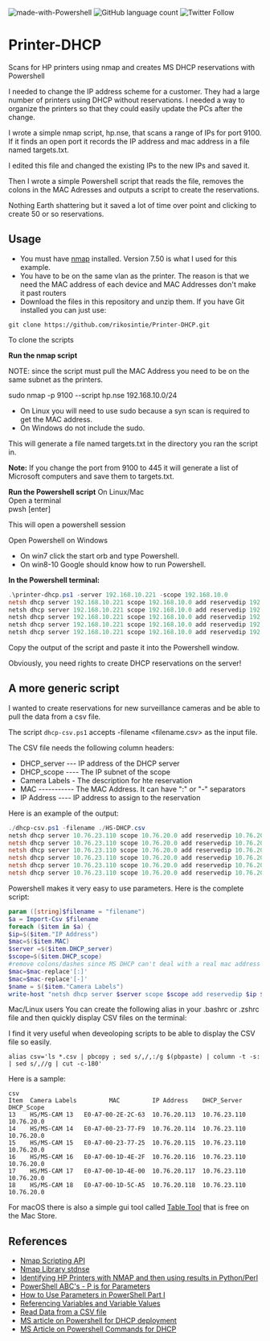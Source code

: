 ![made-with-Powershell](https://img.shields.io/badge/Made%20With-Powershell-Success)
![GitHub language count](https://img.shields.io/github/languages/count/rikosintie/nmap-python)
![Twitter Follow](https://img.shields.io/twitter/follow/rikosintie?style=social)


# Printer-DHCP
Scans for HP printers using nmap and creates MS DHCP reservations with Powershell

I needed to change the IP address scheme for a customer. They had a large number of printers using DHCP without reservations. I needed a way to organize the printers so that they could easily update the PCs after the change.

I wrote a simple nmap script, hp.nse, that scans a range of IPs for port 9100. If it finds an open port it records the IP address and mac address in a file named targets.txt.

I edited this file and changed the existing IPs to the new IPs and saved it.

Then I wrote a simple Powershell script that reads the file, removes the colons in the MAC Adresses and outputs a script to create the reservations.

Nothing Earth shattering but it saved a lot of time over point and clicking to create 50 or so reservations.


## Usage

* You must have [nmap](https://nmap.org/download.html) installed. Version 7.50 is what I used for this example.
* You have to be on the same vlan as the printer. The reason is that we need the MAC address of each device and MAC Addresses don't make it past routers
* Download the files in this repository and unzip them. If you have Git installed you can just use: 
```
git clone https://github.com/rikosintie/Printer-DHCP.git
```
To clone the scripts

**Run the nmap script**

NOTE: since the script must pull the MAC Address you need to be on the same subnet as the printers.

sudo nmap -p 9100 --script hp.nse 192.168.10.0/24

* On Linux you will need to use sudo because a syn scan is required to get the MAC address.
* On Windows do not include the sudo.

This will generate a file named targets.txt in the directory you ran the script in.

**Note:**
If you change the port from 9100 to 445 it will generate a list of Microsoft computers and save them to targets.txt.




**Run the Powershell script**
On Linux/Mac  
Open a terminal  
pwsh [enter]  

This will open a powershell session

Open Powershell on Windows
* On win7 click the start orb and type Powershell. 
* On win8-10 Google should know how to run Powershell.

**In the Powershell terminal:**

```powershell
.\printer-dhcp.ps1 -server 192.168.10.221 -scope 192.168.10.0
netsh dhcp server 192.168.10.221 scope 192.168.10.0 add reservedip 192.168.10.235  101f746341f5 
netsh dhcp server 192.168.10.221 scope 192.168.10.0 add reservedip 192.168.10.236  101f746341f6 
netsh dhcp server 192.168.10.221 scope 192.168.10.0 add reservedip 192.168.10.237  101f746341f7 
netsh dhcp server 192.168.10.221 scope 192.168.10.0 add reservedip 192.168.10.238  101f746341f8 
netsh dhcp server 192.168.10.221 scope 192.168.10.0 add reservedip 192.168.10.239  101f746341f9 
```

Copy the output of the script and paste it into the Powershell window.

Obviously, you need rights to create DHCP reservations on the server!

## A more generic script
I wanted to create reservations for new surveillance cameras and be able to pull the data from a csv file.  

The script `dhcp-csv.ps1` accepts -filename <filename.csv> as the input file.

The CSV file needs the following column headers:
* DHCP_server --- IP address of the DHCP server
* DHCP_scope ---- The IP subnet of the scope
* Camera Labels - The description for hte reservation
* MAC ----------- The MAC Address. It can have ":" or "-" separators
* IP Address ---- IP address to assign to the reservation


Here is an example of the output:  

```powershell
./dhcp-csv.ps1 -filename ./HS-DHCP.csv
netsh dhcp server 10.76.23.110 scope 10.76.20.0 add reservedip 10.76.20.113 E0A7002E2C63 HS/MS-CAM 13
netsh dhcp server 10.76.23.110 scope 10.76.20.0 add reservedip 10.76.20.114 E0A7002377F9 HS/MS-CAM 14
netsh dhcp server 10.76.23.110 scope 10.76.20.0 add reservedip 10.76.20.115 E0A700237725 HS/MS-CAM 15
netsh dhcp server 10.76.23.110 scope 10.76.20.0 add reservedip 10.76.20.116 E0A7001D4E2F HS/MS-CAM 16
netsh dhcp server 10.76.23.110 scope 10.76.20.0 add reservedip 10.76.20.117 E0A7001D4E00 HS/MS-CAM 17
netsh dhcp server 10.76.23.110 scope 10.76.20.0 add reservedip 10.76.20.118 E0A7001D5CA5 HS/MS-CAM 18
```

Powershell makes it very easy to use parameters. Here is the complete script:  

```powershell
param ([string]$filename = "filename")
$a = Import-Csv $filename
foreach ($item in $a) {
$ip=$($item."IP Address")
$mac=$($item.MAC)
$server =$($item.DHCP_server)
$scope=$($item.DHCP_scope)
#remove colons/dashes since MS DHCP can't deal with a real mac address
$mac=$mac-replace'[:]'
$mac=$mac-replace'[-]'
$name = $($item."Camera Labels")
write-host "netsh dhcp server $server scope $scope add reservedip $ip $mac $name"
```

Mac/Linux users
You can create the following alias in your .bashrc or .zshrc file and then quickly display CSV files on the terminal:  

I find it very useful when deveoloping scripts to be able to display the CSV file so easily.  

```#Display csv data at the terminal
alias csv='ls *.csv | pbcopy ; sed s/,/,:/g $(pbpaste) | column -t -s: | sed s/,//g | cut -c-180'
```

Here is a sample:  

```
csv
Item  Camera Labels         MAC         IP Address    DHCP_Server   DHCP_Scope
13    HS/MS-CAM 13   E0-A7-00-2E-2C-63  10.76.20.113  10.76.23.110  10.76.20.0
14    HS/MS-CAM 14   E0-A7-00-23-77-F9  10.76.20.114  10.76.23.110  10.76.20.0
15    HS/MS-CAM 15   E0-A7-00-23-77-25  10.76.20.115  10.76.23.110  10.76.20.0
16    HS/MS-CAM 16   E0-A7-00-1D-4E-2F  10.76.20.116  10.76.23.110  10.76.20.0
17    HS/MS-CAM 17   E0-A7-00-1D-4E-00  10.76.20.117  10.76.23.110  10.76.20.0
18    HS/MS-CAM 18   E0-A7-00-1D-5C-A5  10.76.20.118  10.76.23.110  10.76.20.0
```

For macOS there is also a simple gui tool called [Table Tool](https://github.com/jakob/TableTool) that is free on the Mac Store.  



## References
* [Nmap Scripting API](https://nmap.org/book/nse-api.html)
* [Nmap Library stdnse](https://nmap.org/nsedoc/lib/stdnse.html#format_mac)
* [Identifying HP Printers with NMAP and then using results in Python/Perl](https://help.github.com/articles/basic-writing-and-formatting-syntax/)
* [PowerShell ABC's - P is for Parameters](https://devcentral.f5.com/articles/powershell-abcs-p-is-for-parameters)
* [How to Use Parameters in PowerShell Part I](https://www.red-gate.com/simple-talk/sysadmin/powershell/how-to-use-parameters-in-powershell/)
* [Referencing Variables and Variable Values](https://technet.microsoft.com/en-us/library/ee692790.aspx)
* [Read Data from a CSV file](https://stackoverflow.com/questions/46286784/read-data-from-csv-file-using-powershell-and-strore-each-line-data-in-an-array)
* [MS article on Powershell for DHCP deployment](https://docs.microsoft.com/en-us/windows-server/networking/technologies/dhcp/dhcp-deploy-wps#bkmk_dhcpwps)
* [MS Article on Powershell Commands for DHCP](https://techcommunity.microsoft.com/t5/itops-talk-blog/how-to-manage-dhcp-using-powershell/ba-p/744461)
